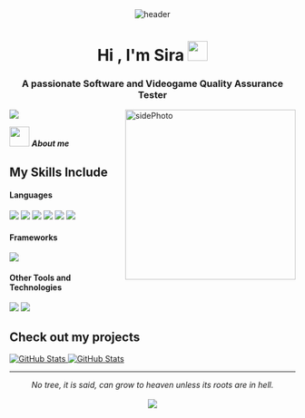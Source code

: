 <div align="center" width="200">
  <img src="https://media0.giphy.com/media/v1.Y2lkPTc5MGI3NjExZjAyZHZzaW56cm5sYjVvMTh0dmpydGZwbG1oOXRpZHdocGNiN256bCZlcD12MV9pbnRlcm5hbF9naWZfYnlfaWQmY3Q9Zw/3joYfsxjITUvP00atl/giphy.webp"
  alt="header"/>
</div>


<h1 align="center">Hi , I'm Sira <img src="https://media.giphy.com/media/hvRJCLFzcasrR4ia7z/giphy.gif" width="35"></h1>
<h3 align="center">A passionate Software and Videogame Quality Assurance Tester</h3>

<img src="https://user-images.githubusercontent.com/73097560/115834477-dbab4500-a447-11eb-908a-139a6edaec5c.gif">

<img align="right" width=300px alt="sidePhoto" src="https://media4.giphy.com/media/v1.Y2lkPTc5MGI3NjExcnVqZHFpdWR2ODdlZG12NXE1ZWxyYmhta2NuMWxveXJpNmJkZHkweCZlcD12MV9pbnRlcm5hbF9naWZfYnlfaWQmY3Q9Zw/xT0GqetcAXDkrGkire/giphy.webp" />

<img src="https://media0.giphy.com/media/v1.Y2lkPTc5MGI3NjExcnRrN3UwYjNwMHBhMXNsZnIzb3duOWk3eDQ3M2RsdWgwMjdyem0xdSZlcD12MV9pbnRlcm5hbF9naWZfYnlfaWQmY3Q9cw/sKKJXOTS52CK5Ts9ws/giphy.webp" width="35px">&nbsp;***About me***
<!--
I am a graduate Computer science. C, C++, Python, Javascript, HTML, and Shell are the programming languages I am good at. I love to learn and build something new, productive, innovative and creative.
* **I am interested in Web designing, Android development, and digital marketing**
- 🌱 I’m currently learning ...
  - Java
  - React js
- 👯 I’m looking forward to collaborate on open source projects.
- ✔ Ask me about anything, I am happy to help, only if the ball is in my court!😉<br>
- Outside tech, 📖 I love to read novels, 🖌️ do painting and skecthing, 🎵 listen to music, and 🌴 explore nature outdoors.
-->
## My Skills Include

<h4> Languages </h4>
<span> 
  <img src="https://img.shields.io/badge/HTML5-E34F26?style=for-the-badge&logo=html5&logoColor=white">
  <img src="https://img.shields.io/badge/CSS3-1572B6?style=for-the-badge&logo=css3&logoColor=white">
  <img src="https://img.shields.io/badge/JavaScript-F7DF1E?style=for-the-badge&logo=javascript&logoColor=black">
  <img src="https://img.shields.io/badge/Java-ED8B00?style=for-the-badge&logo=java&logoColor=white">
  <img src="https://img.shields.io/badge/C-00599C?style=for-the-badge&logo=c&logoColor=white">
  <img src="https://img.shields.io/badge/PHP-777BB4?style=for-the-badge&logo=php&logoColor=white">
</span>

<h4> Frameworks </h4>
<span>
  <img src="https://img.shields.io/badge/Bootstrap-563D7C?style=for-the-badge&logo=bootstrap&logoColor=white">
</span>

<h4> Other Tools and Technologies </h4>
<span>
  <img src="https://img.shields.io/badge/Git-F05032?style=for-the-badge&logo=git&logoColor=white">
  <img src="https://img.shields.io/badge/Xampp-F37623?style=for-the-badge&logo=xampp&logoColor=white">

</span>

## Check out my projects


<div>
  <p>
    <a href="https://github.com/TheLeshuga/WorldCollisionTester">
      <img src="https://github-readme-stats.vercel.app/api/pin/?username=TheLeshuga&repo=WorldCollisionTester" alt="GitHub Stats" />
    </a>
    <a href="https://github.com/TheLeshuga/WebTestingAutomation">
      <img src="https://github-readme-stats.vercel.app/api/pin/?username=TheLeshuga&repo=WebTestingAutomation" alt="GitHub Stats" />
    </a>
  </p>
</div>

<hr>
<p align="center">
   <i>No tree, it is said, can grow to heaven unless its roots are in hell.</i>
   <br>
<br>	
<a target="_blank" href="https://www.linkedin.com/in/sira-garcer%C3%A1n-garc%C3%ADa-b41595242/?locale=en_US"><img src="https://img.shields.io/badge/-LinkedIn-0077B5?style=for-the-badge&logo=Linkedin&logoColor=white"></img></a>

<!--
**TheLeshuga/TheLeshuga** is a ✨ _special_ ✨ repository because its `README.md` (this file) appears on your GitHub profile.

Here are some ideas to get you started:

- 🔭 I’m currently working on ...
- 🌱 I’m currently learning ...
- 👯 I’m looking to collaborate on ...
- 🤔 I’m looking for help with ...
- 💬 Ask me about ...
- 📫 How to reach me: ...
- 😄 Pronouns: ...
- ⚡ Fun fact: ...
-->
